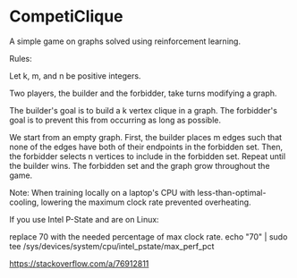 # CompetiClique
A simple game on graphs solved using reinforcement learning.

Rules:

Let k, m, and n be positive integers.

Two players, the builder and the forbidder, take turns modifying a graph. 

The builder's goal is to build a k vertex clique in a graph.
The forbidder's goal is to prevent this from occurring as long as possible.

We start from an empty graph. First, the builder places m edges such that none of the edges have both of their endpoints in the forbidden set. Then, the forbidder selects n vertices to include in the forbidden set. Repeat until the builder wins. The forbidden set and the graph grow throughout the game. 

Note:
When training locally on a laptop's CPU with less-than-optimal-cooling, lowering the
maximum clock rate prevented overheating.

If you use Intel P-State and are on Linux:

replace 70 with the needed percentage of max clock rate.
echo "70" | sudo tee /sys/devices/system/cpu/intel_pstate/max_perf_pct

https://stackoverflow.com/a/76912811
